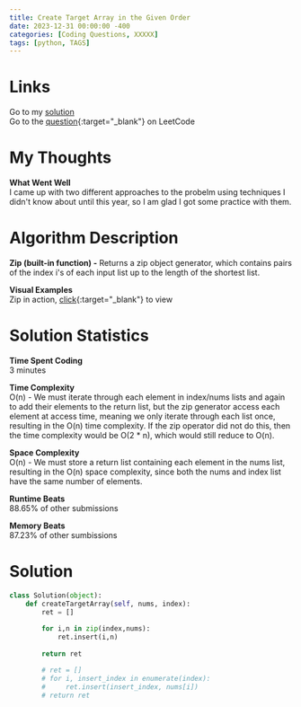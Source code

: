```yaml
---
title: Create Target Array in the Given Order
date: 2023-12-31 00:00:00 -400
categories: [Coding Questions, XXXXX]
tags: [python, TAGS]
---
```


# Links  

Go to my [solution](#solution)  
Go to the [question](LINK_HERE){:target="_blank"} on LeetCode  

# My Thoughts  

**What Went Well**  
I came up with two different approaches to the probelm using techniques I didn't know about until this year, so I am glad I got some practice with them.

# Algorithm Description

**Zip (built-in function) -** Returns a zip object generator, which contains pairs of the index i's of each input list up to the length of the shortest list.

**Visual Examples**  
Zip in action, [click](https://blog.finxter.com/wp-content/uploads/2021/01/zip-768x432.jpg){:target="_blank"} to view  

# Solution Statistics  

**Time Spent Coding**  
3 minutes

**Time Complexity**  
O(n) - We must iterate through each element in index/nums lists and again to add their elements to the return list, but the zip generator access each element at access time, meaning we only iterate through each list once, resulting in the O(n) time complexity. 
If the zip operator did not do this, then the time complexity would be O(2 * n), which would still reduce to O(n).

**Space Complexity**  
O(n) - We must store a return list containing each element in the nums list, resulting in the O(n) space complexity, since both the nums and index list have the same number of elements.

**Runtime Beats**  
88.65% of other submissions  

**Memory Beats**  
87.23% of other sumbissions  

# Solution  

```python
class Solution(object):
    def createTargetArray(self, nums, index):        
        ret = []
        
        for i,n in zip(index,nums):
            ret.insert(i,n)
            
        return ret

        # ret = []
        # for i, insert_index in enumerate(index):
        #     ret.insert(insert_index, nums[i])
        # return ret
```
